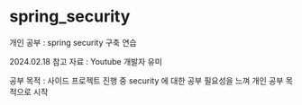 # spring_security
개인 공부 : spring security 구축 연습 

2024.02.18 
참고 자료 : Youtube 개발자 유미

공부 목적 : 사이드 프로젝트 진행 중 security 에 대한 공부 필요성을 느껴 개인 공부 목적으로 시작 
